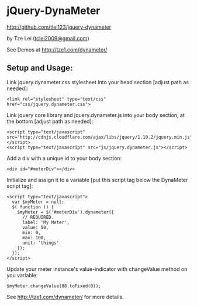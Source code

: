# jQuery-DynaMeter

http://github.com/tlei123/jquery-dynameter

by Tze Lei (tclei2009@gmail.com)

See Demos at http://tze1.com/dynameter/

## Setup and Usage:

Link jquery.dynameter.css stylesheet into your head section [adjust path as needed]:

    <link rel="stylesheet" type="text/css" href="css/jquery.dynameter.css">
  

Link jquery core library and jquery.dynameter.js into your body section, at the bottom [adjust path as needed]:

    <script type="text/javascript" src="http://cdnjs.cloudflare.com/ajax/libs/jquery/1.10.2/jquery.min.js"></script>
    <script type="text/javascript" src="js/jquery.dynameter.js"></script>

Add a div with a unique id to your body section:

    <div id="#meterDiv"></div>

Initialize and assign it to a variable [put this script tag below the DynaMeter script tag]:

    <script type="text/javascript">
      var $myMeter = null;
      $( function () {
        $myMeter = $('#meterDiv').dynameter({
          // REQUIRED.
          label: 'My Meter',
          value: 50,
          min: 0,
          max: 100,
          unit: 'things'
        });
      });
    </script>

Update your meter instance's value-indicator with changeValue method on you variable:

    $myMeter.changeValue(88.toFixed(0));

See http://tze1.com/dynameter/ for more details.
